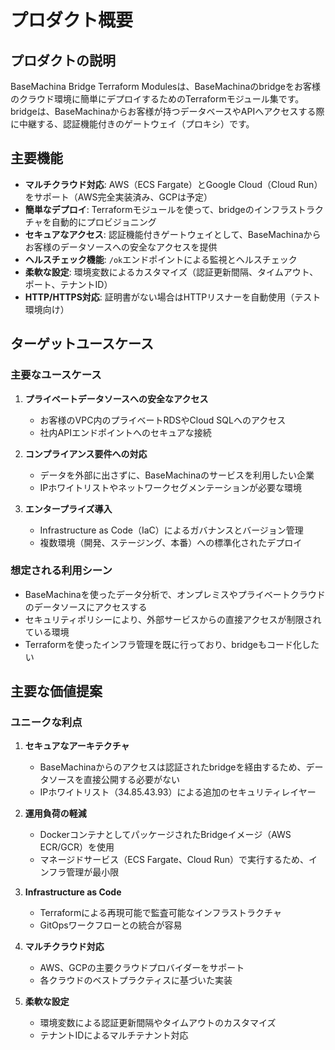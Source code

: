 # プロダクト概要

## プロダクトの説明

BaseMachina Bridge Terraform Modulesは、BaseMachinaのbridgeをお客様のクラウド環境に簡単にデプロイするためのTerraformモジュール集です。bridgeは、BaseMachinaからお客様が持つデータベースやAPIへアクセスする際に中継する、認証機能付きのゲートウェイ（プロキシ）です。

## 主要機能

- **マルチクラウド対応**: AWS（ECS Fargate）とGoogle Cloud（Cloud Run）をサポート（AWS完全実装済み、GCPは予定）
- **簡単なデプロイ**: Terraformモジュールを使って、bridgeのインフラストラクチャを自動的にプロビジョニング
- **セキュアなアクセス**: 認証機能付きゲートウェイとして、BaseMachinaからお客様のデータソースへの安全なアクセスを提供
- **ヘルスチェック機能**: `/ok`エンドポイントによる監視とヘルスチェック
- **柔軟な設定**: 環境変数によるカスタマイズ（認証更新間隔、タイムアウト、ポート、テナントID）
- **HTTP/HTTPS対応**: 証明書がない場合はHTTPリスナーを自動使用（テスト環境向け）

## ターゲットユースケース

### 主要なユースケース

1. **プライベートデータソースへの安全なアクセス**
   - お客様のVPC内のプライベートRDSやCloud SQLへのアクセス
   - 社内APIエンドポイントへのセキュアな接続

2. **コンプライアンス要件への対応**
   - データを外部に出さずに、BaseMachinaのサービスを利用したい企業
   - IPホワイトリストやネットワークセグメンテーションが必要な環境

3. **エンタープライズ導入**
   - Infrastructure as Code（IaC）によるガバナンスとバージョン管理
   - 複数環境（開発、ステージング、本番）への標準化されたデプロイ

### 想定される利用シーン

- BaseMachinaを使ったデータ分析で、オンプレミスやプライベートクラウドのデータソースにアクセスする
- セキュリティポリシーにより、外部サービスからの直接アクセスが制限されている環境
- Terraformを使ったインフラ管理を既に行っており、bridgeもコード化したい

## 主要な価値提案

### ユニークな利点

1. **セキュアなアーキテクチャ**
   - BaseMachinaからのアクセスは認証されたbridgeを経由するため、データソースを直接公開する必要がない
   - IPホワイトリスト（34.85.43.93）による追加のセキュリティレイヤー

2. **運用負荷の軽減**
   - DockerコンテナとしてパッケージされたBridgeイメージ（AWS ECR/GCR）を使用
   - マネージドサービス（ECS Fargate、Cloud Run）で実行するため、インフラ管理が最小限

3. **Infrastructure as Code**
   - Terraformによる再現可能で監査可能なインフラストラクチャ
   - GitOpsワークフローとの統合が容易

4. **マルチクラウド対応**
   - AWS、GCPの主要クラウドプロバイダーをサポート
   - 各クラウドのベストプラクティスに基づいた実装

5. **柔軟な設定**
   - 環境変数による認証更新間隔やタイムアウトのカスタマイズ
   - テナントIDによるマルチテナント対応
